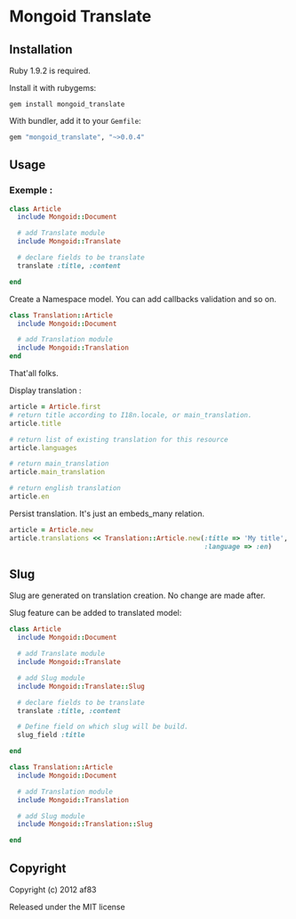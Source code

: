# Mongoid Translate

## Installation

Ruby 1.9.2 is required.

Install it with rubygems:

    gem install mongoid_translate

With bundler, add it to your `Gemfile`:

``` ruby
gem "mongoid_translate", "~>0.0.4"
```

## Usage

### Exemple :

``` ruby
class Article
  include Mongoid::Document

  # add Translate module
  include Mongoid::Translate

  # declare fields to be translate
  translate :title, :content

end
```

Create a Namespace model. You can add callbacks validation and so on.

``` ruby
class Translation::Article
  include Mongoid::Document

  # add Translation module
  include Mongoid::Translation
end
```

That'all folks.

Display translation :

``` ruby
article = Article.first
# return title according to I18n.locale, or main_translation.
article.title

# return list of existing translation for this resource
article.languages

# return main_translation
article.main_translation

# return english translation
article.en
```

Persist translation. It's just an embeds_many relation.

``` ruby
article = Article.new
article.translations << Translation::Article.new(:title => 'My title',
                                                 :language => :en)
```

Slug
----

Slug are generated on translation creation. No change are made after.

Slug feature can be added to translated model:

``` ruby
class Article
  include Mongoid::Document

  # add Translate module
  include Mongoid::Translate

  # add Slug module
  include Mongoid::Translate::Slug

  # declare fields to be translate
  translate :title, :content

  # Define field on which slug will be build.
  slug_field :title

end

class Translation::Article
  include Mongoid::Document

  # add Translation module
  include Mongoid::Translation

  # add Slug module
  include Mongoid::Translation::Slug

end
```

## Copyright

Copyright (c) 2012 af83

Released under the MIT license
